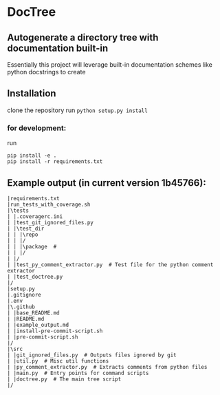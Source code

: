 # DocTree
## Autogenerate a directory tree with documentation built-in

Essentially this project will leverage built-in documentation schemes like python docstrings to create 

## Installation
clone the repository
run ``python setup.py install``
### for development:
run 
```
pip install -e .
pip install -r requirements.txt
```

## Example output (in current version 1b45766):

```
|requirements.txt
|run_tests_with_coverage.sh
|\tests
| |.coveragerc.ini
| |test_git_ignored_files.py
| |\test_dir
| | |\repo
| | |/
| | |\package  # 
| | |/
| |/
| |test_py_comment_extractor.py  # Test file for the python comment extractor
| |test_doctree.py
|/
|setup.py
|.gitignore
|.env
|\.github
| |base_README.md
| |README.md
| |example_output.md
| |install-pre-commit-script.sh
| |pre-commit-script.sh
|/
|\src
| |git_ignored_files.py  # Outputs files ignored by git
| |util.py  # Misc util functions
| |py_comment_extractor.py  # Extracts comments from python files
| |main.py  # Entry points for command scripts
| |doctree.py  # The main tree script
|/
```
